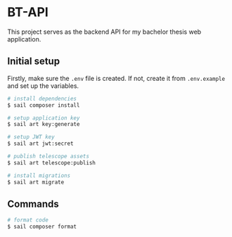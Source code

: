 # BT-API

This project serves as the backend API for my bachelor thesis web application.

## Initial setup

Firstly, make sure the `.env` file is created. If not, create it from `.env.example` and set up the variables.

```bash
# install dependencies
$ sail composer install

# setup application key
$ sail art key:generate

# setup JWT key
$ sail art jwt:secret

# publish telescope assets
$ sail art telescope:publish

# install migrations
$ sail art migrate
```

## Commands

```bash
# format code
$ sail composer format
```
